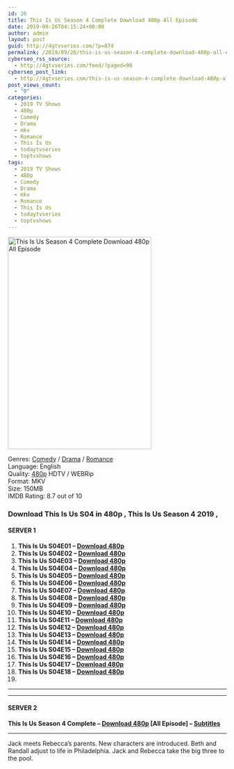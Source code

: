 ```yaml
---
id: 26
title: This Is Us Season 4 Complete Download 480p All Episode
date: 2019-09-26T04:15:24+00:00
author: admin
layout: post
guid: http://4gtvseries.com/?p=874
permalink: /2019/09/26/this-is-us-season-4-complete-download-480p-all-episode/
cyberseo_rss_source:
  - http://4gtvseries.com/feed/?paged=90
cyberseo_post_link:
  - http://4gtvseries.com/this-is-us-season-4-complete-download-480p-all-episode/
post_views_count:
  - "0"
categories:
  - 2019 TV Shows
  - 480p
  - Comedy
  - Drama
  - mkv
  - Romance
  - This Is Us
  - todaytvseries
  - toptvshows
tags:
  - 2019 TV Shows
  - 480p
  - Comedy
  - Drama
  - mkv
  - Romance
  - This Is Us
  - todaytvseries
  - toptvshows
---
```

<img loading="lazy" class="aligncenter" src="https://1.bp.blogspot.com/-pLL-h0P2Ja8/XYw6uzDD1oI/AAAAAAAAAOo/ge2FzxXsWSAnqHajgoO6b7JfazRwtD6nwCK4BGAYYCw/s1600/This%2BIs%2BUs%2BSeason%2B4.jpg" alt="This Is Us Season 4 Complete Download 480p All Episode" width="330" height="488" />

Genres: <a href="http://4gtvseries.com/tag/comedy/" data-wpel-link="internal">Comedy</a> /&nbsp;<a href="http://4gtvseries.com/tag/drama/" data-wpel-link="internal">Drama</a> / <a href="http://4gtvseries.com/tag/romance/" data-wpel-link="internal">Romance</a>  
Language: English  
Quality:&nbsp;<a href="http://4gtvseries.com/tag/480p/" data-wpel-link="internal">480p</a> HDTV / WEBRip  
Format: MKV  
Size: 150MB  
IMDB Rating: 8.7 out of 10

### **Download This Is Us S04 in 480p , This Is Us Season 4 2019 ,&nbsp;**

#### <span><strong>SERVER 1</strong></span>

  1. **This Is Us S04E01 – <a href="http://slink.dl480p.xyz/Ixst" data-wpel-link="external" target="_blank" rel="nofollow external noopener noreferrer" class="wpel-icon-left"><i class="wpel-icon fa fa-download" aria-hidden="true"></i>Download 480p</a>**
  2. **This Is Us S04E02 – <a href="http://slink.dl480p.xyz/kXnMQW" data-wpel-link="external" target="_blank" rel="nofollow external noopener noreferrer" class="wpel-icon-left"><i class="wpel-icon fa fa-download" aria-hidden="true"></i>Download 480p</a>**
  3. **This Is Us S04E03 – <a href="http://slink.dl480p.xyz/hpmx9QD" data-wpel-link="external" target="_blank" rel="nofollow external noopener noreferrer" class="wpel-icon-left"><i class="wpel-icon fa fa-download" aria-hidden="true"></i>Download 480p</a>**
  4. **This Is Us S04E04 – <a href="http://slink.dl480p.xyz/UYpaMM" data-wpel-link="external" target="_blank" rel="nofollow external noopener noreferrer" class="wpel-icon-left"><i class="wpel-icon fa fa-download" aria-hidden="true"></i>Download 480p</a>**
  5. **This Is Us S04E05 – <a href="http://slink.dl480p.xyz/oFcnoU7" data-wpel-link="external" target="_blank" rel="nofollow external noopener noreferrer" class="wpel-icon-left"><i class="wpel-icon fa fa-download" aria-hidden="true"></i>Download 480p</a>**
  6. **This Is Us S04E06 – <a href="http://slink.dl480p.xyz/Sj53h" data-wpel-link="external" target="_blank" rel="nofollow external noopener noreferrer" class="wpel-icon-left"><i class="wpel-icon fa fa-download" aria-hidden="true"></i>Download 480p</a>**
  7. **This Is Us S04E07 – <a href="http://slink.dl480p.xyz/nnBl71" data-wpel-link="external" target="_blank" rel="nofollow external noopener noreferrer" class="wpel-icon-left"><i class="wpel-icon fa fa-download" aria-hidden="true"></i>Download 480p</a>**
  8. **This Is Us S04E08 – <a href="http://slink.dl480p.xyz/Iw9DcH" data-wpel-link="external" target="_blank" rel="nofollow external noopener noreferrer" class="wpel-icon-left"><i class="wpel-icon fa fa-download" aria-hidden="true"></i>Download 480p</a>**
  9. **This Is Us S04E09 – <a href="http://slink.dl480p.xyz/C2rpXZ7G" data-wpel-link="external" target="_blank" rel="nofollow external noopener noreferrer" class="wpel-icon-left"><i class="wpel-icon fa fa-download" aria-hidden="true"></i>Download 480p</a>**
 10. **This Is Us S04E10 – <a href="http://slink.dl480p.xyz/ZSOYZUC" data-wpel-link="external" target="_blank" rel="nofollow external noopener noreferrer" class="wpel-icon-left"><i class="wpel-icon fa fa-download" aria-hidden="true"></i>Download 480p</a>**
 11. **This Is Us S04E11 – <a href="http://slink.dl480p.xyz/uHR5y" data-wpel-link="external" target="_blank" rel="nofollow external noopener noreferrer" class="wpel-icon-left"><i class="wpel-icon fa fa-download" aria-hidden="true"></i>Download 480p</a>**
 12. **This Is Us S04E12 – <a href="http://slink.dl480p.xyz/yKOv1j" data-wpel-link="external" target="_blank" rel="nofollow external noopener noreferrer" class="wpel-icon-left"><i class="wpel-icon fa fa-download" aria-hidden="true"></i>Download 480p</a>**
 13. **This Is Us S04E13 – <a href="http://slink.dl480p.xyz/pI2Y" data-wpel-link="external" target="_blank" rel="nofollow external noopener noreferrer" class="wpel-icon-left"><i class="wpel-icon fa fa-download" aria-hidden="true"></i>Download 480p</a>**
 14. **This Is Us S04E14 – <a href="http://slink.dl480p.xyz/AfZdMt" data-wpel-link="external" target="_blank" rel="nofollow external noopener noreferrer" class="wpel-icon-left"><i class="wpel-icon fa fa-download" aria-hidden="true"></i>Download 480p</a>**
 15. **This Is Us S04E15 – <a href="http://slink.dl480p.xyz/AutxdZK9" data-wpel-link="external" target="_blank" rel="nofollow external noopener noreferrer" class="wpel-icon-left"><i class="wpel-icon fa fa-download" aria-hidden="true"></i>Download 480p</a>**
 16. **This Is Us S04E16 – <a href="http://slink.dl480p.xyz/sASY" data-wpel-link="external" target="_blank" rel="nofollow external noopener noreferrer" class="wpel-icon-left"><i class="wpel-icon fa fa-download" aria-hidden="true"></i>Download 480p</a>**
 17. **This Is Us S04E17 – <a href="http://slink.dl480p.xyz/gYS6gy" data-wpel-link="external" target="_blank" rel="nofollow external noopener noreferrer" class="wpel-icon-left"><i class="wpel-icon fa fa-download" aria-hidden="true"></i>Download 480p</a>**
 18. **This Is Us S04E18 – <a href="http://slink.dl480p.xyz/WbM4s" data-wpel-link="external" target="_blank" rel="nofollow external noopener noreferrer" class="wpel-icon-left"><i class="wpel-icon fa fa-download" aria-hidden="true"></i>Download 480p</a>**
 19. 

* * *

* * *

#### <span><strong>SERVER 2</strong></span>

**This Is Us Season 4 Complete – <a href="http://dl480p.xyz/607/" data-wpel-link="external" target="_blank" rel="nofollow external noopener noreferrer" class="wpel-icon-left"><i class="wpel-icon fa fa-download" aria-hidden="true"></i>Download 480p</a> [All Episode] – <a href="https://subscene.com/subtitles/this-is-us-fourth-season-2019" data-wpel-link="external" target="_blank" rel="nofollow external noopener noreferrer" class="wpel-icon-left"><i class="wpel-icon fa fa-download" aria-hidden="true"></i>Subtitles</a>**

* * *

Jack meets Rebecca’s parents. New characters are introduced. Beth and Randall adjust to life in Philadelphia. Jack and Rebecca take the big three to the pool.

<div align="center">
</div>
